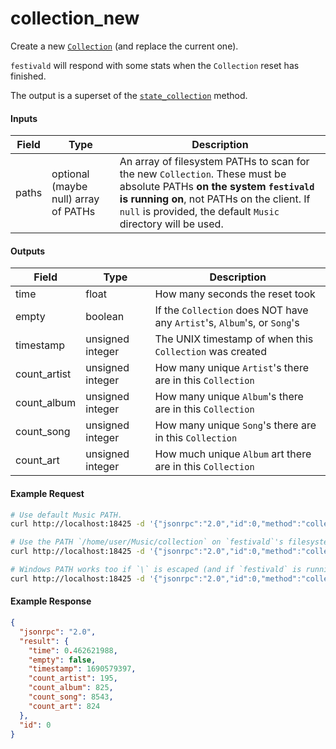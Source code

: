# collection_new
Create a new [`Collection`](../../common-objects/collection.md) (and replace the current one).

`festivald` will respond with some stats when the `Collection` reset has finished.

The output is a superset of the [`state_collection`](../state-retrieval/state_collection.md) method.

#### Inputs

| Field | Type                                 | Description |
|-------|--------------------------------------|-------------|
| paths | optional (maybe null) array of PATHs | An array of filesystem PATHs to scan for the new `Collection`. These must be absolute PATHs **on the system `festivald` is running on**, not PATHs on the client. If `null` is provided, the default `Music` directory will be used.

#### Outputs

| Field        | Type             | Description |
|--------------|------------------|-------------|
| time         | float            | How many seconds the reset took
| empty        | boolean          | If the `Collection` does NOT have any `Artist`'s, `Album`'s, or `Song`'s
| timestamp    | unsigned integer | The UNIX timestamp of when this `Collection` was created
| count_artist | unsigned integer | How many unique `Artist`'s there are in this `Collection`
| count_album  | unsigned integer | How many unique `Album`'s there are in this `Collection`
| count_song   | unsigned integer | How many unique `Song`'s there are in this `Collection`
| count_art    | unsigned integer | How much unique `Album` art there are in this `Collection`

#### Example Request
```bash
# Use default Music PATH.
curl http://localhost:18425 -d '{"jsonrpc":"2.0","id":0,"method":"collection_new","params":{"paths":null}}'

# Use the PATH `/home/user/Music/collection` on `festivald`'s filesystem.
curl http://localhost:18425 -d '{"jsonrpc":"2.0","id":0,"method":"collection_new","params":{"paths":["/home/user/Music/collection"]}}'

# Windows PATH works too if `\` is escaped (and if `festivald` is running on Windows).
curl http://localhost:18425 -d '{"jsonrpc":"2.0","id":0,"method":"collection_new","params":{"paths":["C:\\Users\\User\\Music\\collection"]}}'
```

#### Example Response
```json
{
  "jsonrpc": "2.0",
  "result": {
    "time": 0.462621988,
    "empty": false,
    "timestamp": 1690579397,
    "count_artist": 195,
    "count_album": 825,
    "count_song": 8543,
    "count_art": 824
  },
  "id": 0
}
```
